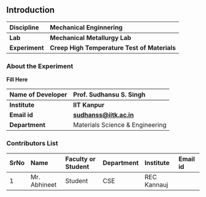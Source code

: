 ## Introduction


<b>Discipline | <b> Mechanical Enginnering
:--|:--|
<b> Lab | <b> Mechanical Metallurgy Lab
<b> Experiment|  <b> Creep High Temperature Test of Materials

### About the Experiment 

<b> Fill Here

<b>Name of Developer | <b> Prof. Sudhansu S. Singh 
:--|:--|
<b> Institute | <b>IIT Kanpur
<b> Email id|     <b>sudhanss@iitk.ac.in
<b> Department | Materials Science & Engineering

### Contributors List

SrNo | Name | Faculty or Student | Department| Institute | Email id
:--|:--|:--|:--|:--|:--|
1 |Mr. Abhineet | Student | CSE | REC Kannauj |